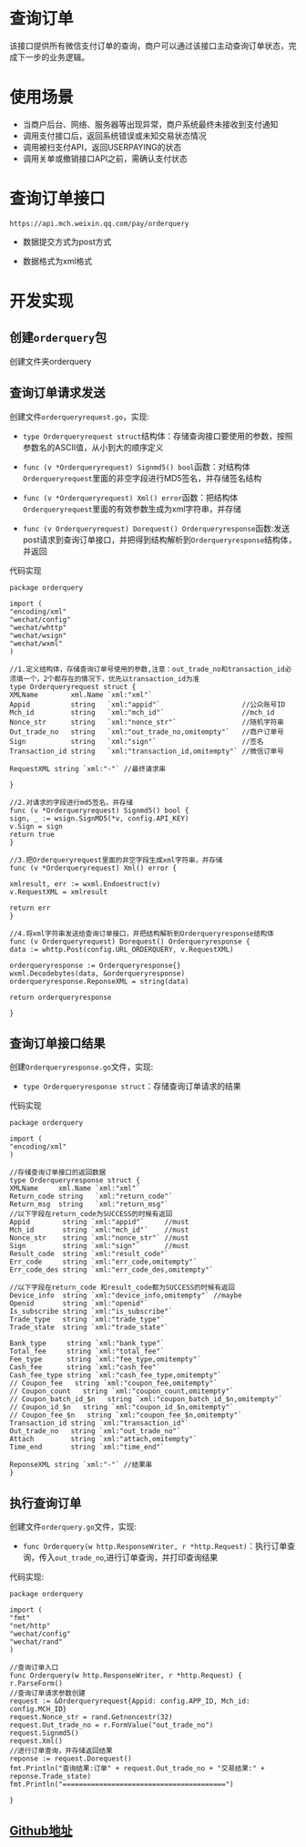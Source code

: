 # 查询订单

该接口提供所有微信支付订单的查询，商户可以通过该接口主动查询订单状态，完成下一步的业务逻辑。

# 使用场景

-	当商户后台、网络、服务器等出现异常，商户系统最终未接收到支付通知
-	调用支付接口后，返回系统错误或未知交易状态情况
-	调用被扫支付API，返回USERPAYING的状态
-	调用关单或撤销接口API之前，需确认支付状态

# 查询订单接口

	https://api.mch.weixin.qq.com/pay/orderquery

-	数据提交方式为post方式

-	数据格式为xml格式

# 开发实现

## 创建`orderquery`包

创建文件夹orderquery

## 查询订单请求发送

创建文件`orderqueryrequest.go`，实现:

-	`type Orderqueryrequest struct`结构体：存储查询接口要使用的参数，按照参数名的ASCII值，从小到大的顺序定义

-	`func (v *Orderqueryrequest) Signmd5() bool`函数：对结构体`Orderqueryrequest`里面的非空字段进行MD5签名，并存储签名结构

-	`func (v *Orderqueryrequest) Xml() error`函数：把结构体`Orderqueryrequest`里面的有效参数生成为xml字符串，并存储
-	`func (v Orderqueryrequest) Dorequest() Orderqueryresponse`函数:发送post请求到查询订单接口，并把得到结构解析到`Orderqueryresponse`结构体，并返回

代码实现

	package orderquery

	import (
	"encoding/xml"
	"wechat/config"
	"wechat/whttp"
	"wechat/wsign"
	"wechat/wxml"
	)

	//1.定义结构体，存储查询订单号使用的参数,注意：out_trade_no和transaction_id必须填一个，2个都存在的情况下，优先以transaction_id为准
	type Orderqueryrequest struct {
	XMLName        xml.Name `xml:"xml"`
	Appid          string   `xml:"appid"`                    //公众账号ID
	Mch_id         string   `xml:"mch_id"`                   //mch_id
	Nonce_str      string   `xml:"nonce_str"`                //随机字符串
	Out_trade_no   string   `xml:"out_trade_no,omitempty"`   //商户订单号
	Sign           string   `xml:"sign"`                     //签名
	Transaction_id string   `xml:"transaction_id,omitempty"` //微信订单号

	RequestXML string `xml:"-"` //最终请求串

	}

	//2.对请求的字段进行md5签名，并存储
	func (v *Orderqueryrequest) Signmd5() bool {
	sign, _ := wsign.SignMD5(*v, config.API_KEY)
	v.Sign = sign
	return true
	}

	//3.把Orderqueryrequest里面的非空字段生成xml字符串，并存储
	func (v *Orderqueryrequest) Xml() error {

	xmlresult, err := wxml.Endoestruct(v)
	v.RequestXML = xmlresult

	return err
	}

	//4.将xml字符串发送给查询订单接口，并把结构解析到Orderqueryresponse结构体
	func (v Orderqueryrequest) Dorequest() Orderqueryresponse {
	data := whttp.Post(config.URL_ORDERQUERY, v.RequestXML)

	orderqueryresponse := Orderqueryresponse{}
	wxml.Decodebytes(data, &orderqueryresponse)
	orderqueryresponse.ReponseXML = string(data)

	return orderqueryresponse

	}

## 查询订单接口结果
创建`Orderqueryresponse.go`文件，实现:

-	`type Orderqueryresponse struct`：存储查询订单请求的结果

代码实现

	package orderquery

	import (
	"encoding/xml"
	)

	//存储查询订单接口的返回数据
	type Orderqueryresponse struct {
	XMLName     xml.Name `xml:"xml"`
	Return_code string   `xml:"return_code"`
	Return_msg  string   `xml:"return_msg"`
	//以下字段在return_code为SUCCESS的时候有返回
	Appid        string `xml:"appid"`     //must
	Mch_id       string `xml:"mch_id"`    //must
	Nonce_str    string `xml:"nonce_str"` //must
	Sign         string `xml:"sign"`      //must
	Result_code  string `xml:"result_code"`
	Err_code     string `xml:"err_code,omitempty"`
	Err_code_des string `xml:"err_code_des,omitempty"`

	//以下字段在return_code 和result_code都为SUCCESS的时候有返回
	Device_info  string `xml:"device_info,omitempty"` //maybe
	Openid       string `xml:"openid"`
	Is_subscribe string `xml:"is_subscribe"`
	Trade_type   string `xml:"trade_type"`
	Trade_state  string `xml:"trade_state"`

	Bank_type     string `xml:"bank_type"`
	Total_fee     string `xml:"total_fee"`
	Fee_type      string `xml:"fee_type,omitempty"`
	Cash_fee      string `xml:"cash_fee"`
	Cash_fee_type string `xml:"cash_fee_type,omitempty"`
	// Coupon_fee   string `xml:"coupon_fee,omitempty"`
	// Coupon_count   string `xml:"coupon_count,omitempty"`
	// Coupon_batch_id_$n   string `xml:"coupon_batch_id_$n,omitempty"`
	// Coupon_id_$n   string `xml:"coupon_id_$n,omitempty"`
	// Coupon_fee_$n   string `xml:"coupon_fee_$n,omitempty"`
	Transaction_id string `xml:"transaction_id"`
	Out_trade_no   string `xml:"out_trade_no"`
	Attach         string `xml:"attach,omitempty"`
	Time_end       string `xml:"time_end"`

	ReponseXML string `xml:"-"` //结果串
	}

## 执行查询订单

创建文件`orderquery.go`文件，实现:

-	`func Orderquery(w http.ResponseWriter, r *http.Request)`：执行订单查询，传入`out_trade_no`,进行订单查询，并打印查询结果

代码实现:

	package orderquery

	import (
	"fmt"
	"net/http"
	"wechat/config"
	"wechat/rand"
	)

	//查询订单入口
	func Orderquery(w http.ResponseWriter, r *http.Request) {
	r.ParseForm()
	//查询订单请求参数创建
	request := &Orderqueryrequest{Appid: config.APP_ID, Mch_id: config.MCH_ID}
	request.Nonce_str = rand.Getnoncestr(32)
	request.Out_trade_no = r.FormValue("out_trade_no")
	request.Signmd5()
	request.Xml()
	//进行订单查询，并存储返回结果
	reponse := request.Dorequest()
	fmt.Println("查询结果:订单" + request.Out_trade_no + "交易结果:" + reponse.Trade_state)
	fmt.Println("========================================")

	}


## [Github地址](https://github.com/luciscode/wechat/tree/master/src/wechat/orderquery)